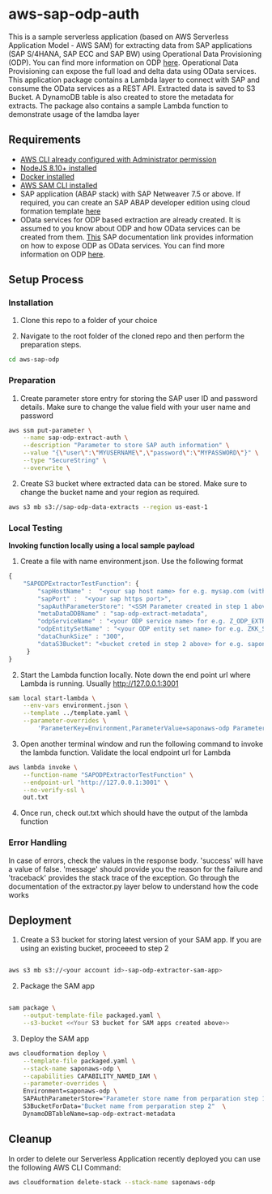 # aws-sap-odp-auth

This is a sample serverless application (based on AWS Serverless Application Model - AWS SAM) for extracting data from SAP applications (SAP S/4HANA, SAP ECC and SAP BW) using Operational Data Provisioning (ODP). You can find more information on ODP [here](https://blogs.sap.com/2017/07/20/operational-data-provisioning-odp-faq/). Operational Data Provisioning can expose the full load and delta data using OData services. This application package contains a Lambda layer to connect with SAP and consume the OData services as a REST API. Extracted data is saved to S3 Bucket. A DynamoDB table is also created to store the metadata for extracts. The package also contains a sample Lambda function to demonstrate usage of the lamdba layer

## Requirements

* [AWS CLI already configured with Administrator permission](https://docs.aws.amazon.com/cli/latest/userguide/cli-chap-welcome.html)
* [NodeJS 8.10+ installed](https://nodejs.org/en/download/)
* [Docker installed](https://www.docker.com/community-edition)
* [AWS SAM CLI installed](https://docs.aws.amazon.com/serverless-application-model/latest/developerguide/serverless-sam-cli-install.html)
* SAP application (ABAP stack) with SAP Netweaver 7.5 or above. If required, you can create an SAP ABAP developer edition using cloud formation template [here](https://github.com/aws-samples/aws-cloudformation-sap-abap-dev)
* OData services for ODP based extraction are already created. It is assumed to you know about ODP and how OData services can be created from them. [This](https://help.sap.com/viewer/ccc9cdbdc6cd4eceaf1e5485b1bf8f4b/7.5.9/en-US/11853413cf124dde91925284133c007d.html) SAP documentation link provides information on how to expose ODP as OData services. You can find more information on ODP [here](https://blogs.sap.com/2017/07/20/operational-data-provisioning-odp-faq/).

## Setup Process

### Installation

1. Clone this repo to a folder of your choice

2. Navigate to the root folder of the cloned repo and then perform the preparation steps.
```bash
cd aws-sap-odp
```

### Preparation

1. Create parameter store entry for storing the SAP user ID and password details. Make sure to change the value field with your user name and password
```bash
aws ssm put-parameter \
    --name sap-odp-extract-auth \
    --description "Parameter to store SAP auth information" \
    --value "{\"user\":\"MYUSERNAME\",\"password\":\"MYPASSWORD\"}" \
    --type "SecureString" \
    --overwrite \
```
2. Create S3 bucket where extracted data can be stored. Make sure to change the bucket name and your region as required.
```bash
aws s3 mb s3://sap-odp-data-extracts --region us-east-1
```

### Local Testing

**Invoking function locally using a local sample payload**

1. Create a file with name environment.json. Use the following format
```javascript
{
    "SAPODPExtractorTestFunction": {
        "sapHostName" :  "<your sap host name> for e.g. mysap.com (without https://)",
        "sapPort" :  "<your sap https port>",
        "sapAuthParameterStore": "<SSM Parameter created in step 1 above> for e.g. saponaws-odp-sap-odp-extract-auth",
        "metaDataDDBName" : "sap-odp-extract-metadata",
        "odpServiceName" : "<your ODP service name> for e.g. Z_ODP_EXTRACTORS_DEMO_SRV",
        "odpEntitySetName" : "<your ODP entity set name> for e.g. ZKK_SALES_ORDERS",
        "dataChunkSize" : "300",
        "dataS3Bucket": "<bucket creted in step 2 above> for e.g. saponaws-odp-sap-odp-data-extracts"
     }
}
```

2. Start the Lambda function locally. Note down the end point url where Lambda is running. Usually http://127.0.0.1:3001
```bash
sam local start-lambda \
    --env-vars environment.json \
    --template ../template.yaml \
    --parameter-overrides \
        'ParameterKey=Environment,ParameterValue=saponaws-odp ParameterKey=DynamoDBTableName ParameterValue=sap-odp-extract-metadata'
```

3. Open another terminal window and run the following command to invoke the lambda function. Validate the local endpoint url for Lambda
```bash
aws lambda invoke \
    --function-name "SAPODPExtractorTestFunction" \
    --endpoint-url "http://127.0.0.1:3001" \
    --no-verify-ssl \
    out.txt
```
4. Once run, check out.txt which should have the output of the lambda function

### Error Handling

In case of errors, check the values in the response body. 'success' will have a value of false. 'message' should provide you the reason for the failure and 'traceback' provides the stack trace of the exception. Go through the documentation of the extractor.py layer below to understand how the code works

## Deployment

1. Create a S3 bucket for storing latest version of your SAM app. If you are using an existing bucket, proceeed to step 2
```bash

aws s3 mb s3://<your account id>-sap-odp-extractor-sam-app>

```

2. Package the SAM app
```bash

sam package \
    --output-template-file packaged.yaml \
    --s3-bucket <<Your S3 bucket for SAM apps created above>>

```

3. Deploy the SAM app
```bash
aws cloudformation deploy \
    --template-file packaged.yaml \
    --stack-name saponaws-odp \
    --capabilities CAPABILITY_NAMED_IAM \
    --parameter-overrides \
    Environment=saponaws-odp \
    SAPAuthParameterStore="Parameter store name from perparation step 1" \
    S3BucketForData="Bucket name from perparation step 2"  \
    DynamoDBTableName=sap-odp-extract-metadata
```

## Cleanup

In order to delete our Serverless Application recently deployed you can use the following AWS CLI Command:
```bash
aws cloudformation delete-stack --stack-name saponaws-odp
```


